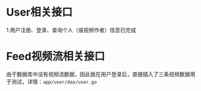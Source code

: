 # User相关接口

1.用户注册、登录、查询个人（或视频作者）信息已完成

# Feed视频流相关接口
由于数据库中没有视频流数据，因此我在用户登录后，直接插入了三条视频数据用于测试，详情：`app/user/dao/user.go`

